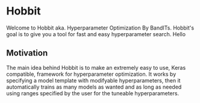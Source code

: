 # Hobbit
Welcome to Hobbit aka. Hyperparameter Optimization By BandITs. Hobbit's goal is to give you a tool for fast and easy
hyperparameter search. Hello

## Motivation
The main idea behind Hobbit is to make an extremely easy to use, Keras compatible, framework for hyperparameter
optimization. It works by specifying a model template with modifyable hyperparameters, then it automatically trains as
many models as wanted and as long as needed using ranges specified by the user for the tuneable hyperparameters.
